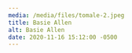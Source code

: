 ```yaml
---
media: /media/files/tomale-2.jpeg
title: Basie Allen
alt: Basie Allen
date: 2020-11-16 15:12:00 -0500
---
```

